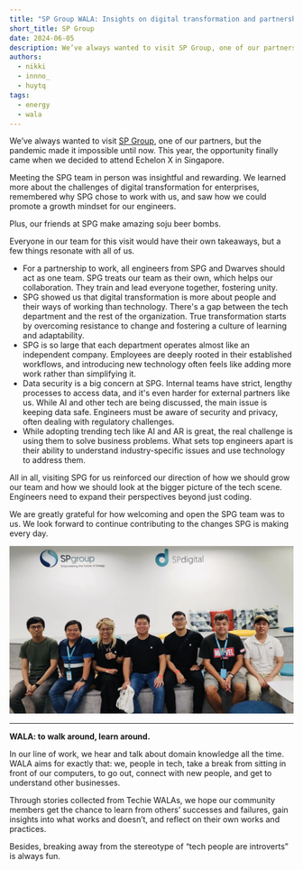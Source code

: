 ```yaml
---
title: "SP Group WALA: Insights on digital transformation and partnership in energy sector"
short_title: SP Group
date: 2024-06-05
description: We’ve always wanted to visit SP Group, one of our partners, but the pandemic made it impossible until now. This year, the opportunity finally came when we decided to attend Echelon X in Singapore.
authors:
  - nikki
  - innno_
  - huytq
tags:
  - energy
  - wala
---
```


We’ve always wanted to visit [SP Group](http://spgroup.com.sg/), one of our partners, but the pandemic made it impossible until now. This year, the opportunity finally came when we decided to attend Echelon X in Singapore.

Meeting the SPG team in person was insightful and rewarding. We learned more about the challenges of digital transformation for enterprises, remembered why SPG chose to work with us, and saw how we could promote a growth mindset for our engineers.

Plus, our friends at SPG make amazing soju beer bombs.

Everyone in our team for this visit would have their own takeaways, but a few things resonate with all of us.

- For a partnership to work, all engineers from SPG and Dwarves should act as one team. SPG treats our team as their own, which helps our collaboration. They train and lead everyone together, fostering unity.
- SPG showed us that digital transformation is more about people and their ways of working than technology. There's a gap between the tech department and the rest of the organization. True transformation starts by overcoming resistance to change and fostering a culture of learning and adaptability.
- SPG is so large that each department operates almost like an independent company. Employees are deeply rooted in their established workflows, and introducing new technology often feels like adding more work rather than simplifying it.
- Data security is a big concern at SPG. Internal teams have strict, lengthy processes to access data, and it's even harder for external partners like us. While AI and other tech are being discussed, the main issue is keeping data safe. Engineers must be aware of security and privacy, often dealing with regulatory challenges.
- While adopting trending tech like AI and AR is great, the real challenge is using them to solve business problems. What sets top engineers apart is their ability to understand industry-specific issues and use technology to address them.

All in all, visiting SPG for us reinforced our direction of how we should grow our team and how we should look at the bigger picture of the tech scene. Engineers need to expand their perspectives beyond just coding.

We are greatly grateful for how welcoming and open the SPG team was to us. We look forward to continue contributing to the changes SPG is making every day.

![](assets/sp-group-wala.webp)
___

**WALA: to walk around, learn around.**

In our line of work, we hear and talk about domain knowledge all the time. WALA aims for exactly that: we, people in tech, take a break from sitting in front of our computers, to go out, connect with new people, and get to understand other businesses.

Through stories collected from Techie WALAs, we hope our community members get the chance to learn from others’ successes and failures, gain insights into what works and doesn’t, and reflect on their own works and practices.

Besides, breaking away from the stereotype of “tech people are introverts” is always fun.
